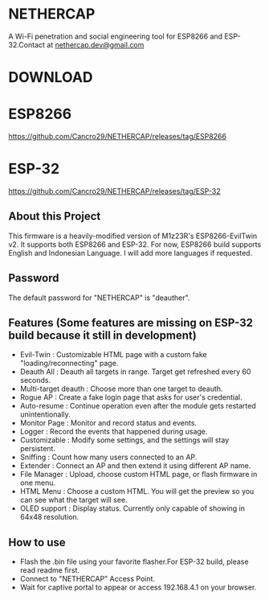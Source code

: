 # NETHERCAP
A Wi-Fi penetration and social engineering tool for ESP8266 and ESP-32.Contact at nethercap.dev@gmail.com

# DOWNLOAD
# ESP8266
https://github.com/Cancro29/NETHERCAP/releases/tag/ESP8266
# ESP-32
https://github.com/Cancro29/NETHERCAP/releases/tag/ESP-32

## About this Project
This firmware is a heavily-modified version of M1z23R's ESP8266-EvilTwin v2.
It supports both ESP8266 and ESP-32. For now, ESP8266 build supports English and Indonesian Language.
I will add more languages if requested.

## Password
The default password for "NETHERCAP" is "deauther".

## Features (Some features are missing on ESP-32 build because it still in development)
- Evil-Twin : Customizable HTML page with a custom fake "loading/reconnecting" page.
- Deauth All : Deauth all targets in range. Target get refreshed every 60 seconds.
- Multi-target deauth : Choose more than one target to deauth.
- Rogue AP  : Create a fake login page that asks for user's credential.
- Auto-resume : Continue operation even after the module gets restarted unintentionally.
- Monitor Page : Monitor and record status and events.
- Logger  : Record the events that happened during usage.
- Customizable : Modify some settings, and the settings will stay persistent.
- Sniffing : Count how many users connected to an AP.
- Extender : Connect an AP and then extend it using different AP name.
- File Manager : Upload, choose custom HTML page, or flash firmware in one menu.
- HTML Menu : Choose a custom HTML. You will get the preview so you can see what the target will see.
- OLED support : Display status. Currently only capable of showing in 64x48 resolution.

## How to use
- Flash the .bin file using your favorite flasher.For ESP-32 build, please read readme first. 
- Connect to "NETHERCAP" Access Point.
- Wait for captive portal to appear or access 192.168.4.1 on your browser.
